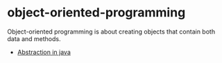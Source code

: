 # object-oriented-programming
Object-oriented programming is about creating objects that contain both data and methods.

- [Abstraction in java](https://github.com/Bhaveshkadam/object-oriented-programming/tree/main/Abstraction%20in%20java)
